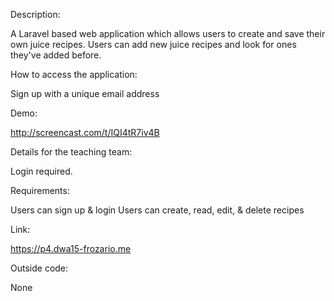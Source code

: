 Description:

A Laravel based web application which allows users to create and save their own juice recipes.  Users can add new juice recipes and look for ones they've added before.  

How to access the application:

Sign up with a unique email address

Demo:

http://screencast.com/t/IQI4tR7iv4B

Details for the teaching team:

Login required.

Requirements:

Users can sign up & login
Users can create, read, edit, & delete recipes

Link:

https://p4.dwa15-frozario.me

Outside code:

None
